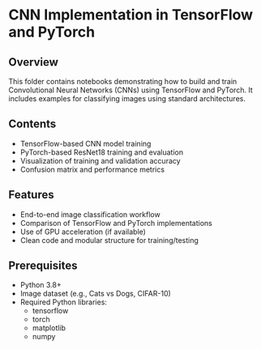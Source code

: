 # CNN Implementation in TensorFlow and PyTorch

## Overview

This folder contains notebooks demonstrating how to build and train Convolutional Neural Networks (CNNs) using TensorFlow and PyTorch. It includes examples for classifying images using standard architectures.

## Contents

- TensorFlow-based CNN model training
- PyTorch-based ResNet18 training and evaluation
- Visualization of training and validation accuracy
- Confusion matrix and performance metrics

## Features

- End-to-end image classification workflow
- Comparison of TensorFlow and PyTorch implementations
- Use of GPU acceleration (if available)
- Clean code and modular structure for training/testing

## Prerequisites

- Python 3.8+
- Image dataset (e.g., Cats vs Dogs, CIFAR-10)
- Required Python libraries:
  - tensorflow
  - torch
  - matplotlib
  - numpy
